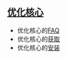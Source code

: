 ## [优化核心](main_opticore.md)

- 优化核心的[FAQ](document/FAQ/opticore.md)
- 优化核心的[获取](getOpticore/index.md)
- 优化核心的[安装](document/install.md)